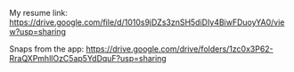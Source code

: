 My resume link: https://drive.google.com/file/d/1010s9jDZs3znSH5diDIy4BiwFDuoyYA0/view?usp=sharing

Snaps from the app: https://drive.google.com/drive/folders/1zc0x3P62-RraQXPmhllOzC5ap5YdDquF?usp=sharing

